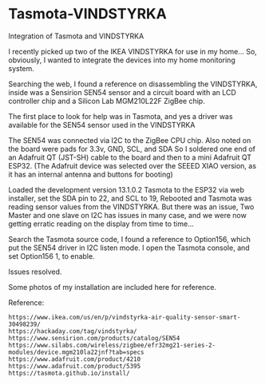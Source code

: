 # Tasmota-VINDSTYRKA
Integration of Tasmota and VINDSTYRKA

I recently picked up two of the IKEA VINDSTYRKA for use in my home...
So, obviously, I wanted to integrate the devices into my home monitoring system.

Searching the web, I found a reference on disassembling the VINDSTYRKA, inside was a Sensirion SEN54 sensor
and a circuit board with an LCD controller chip and a Silicon Lab MGM210L22F ZigBee chip.

The first place to look for help was in Tasmota, and yes a driver was available for the SEN54 sensor used in the VINDSTYRKA

The SEN54 was connected via I2C to the ZigBee CPU chip. Also noted on the board were pads for 3.3v, GND, SCL, and SDA
So I soldered one end of an Adafruit QT (JST-SH) cable to the board and then to a mini Adafruit QT ESP32.
(The Adafruit device was selected over the SEEED XIAO version, as it has an internal antenna and buttons for booting)

Loaded the development version 13.1.0.2 Tasmota to the ESP32 via web installer, set the SDA pin to 22, and SCL to 19,
Rebooted and Tasmota was reading sensor values from the VINDSTYRKA. But there was an issue, Two Master and one slave
on I2C has issues in many case, and we were now getting erratic reading on the display from time to time...

Search the Tasmota source code, I found a reference to Option156, which put the SEN54 drive​r in ​I2C listen​ mode.
I open the Tasmota console, and set Option156 1, to enable.

Issues resolved.

Some photos of my installation are included here for reference.

Reference:


~~~
https://www.ikea.com/us/en/p/vindstyrka-air-quality-sensor-smart-30498239/
https://hackaday.com/tag/vindstyrka/
https://www.sensirion.com/products/catalog/SEN54
https://www.silabs.com/wireless/zigbee/efr32mg21-series-2-modules/device.mgm210la22jnf?tab=specs
https://www.adafruit.com/product/4210
https://www.adafruit.com/product/5395
https://tasmota.github.io/install/
~~~
